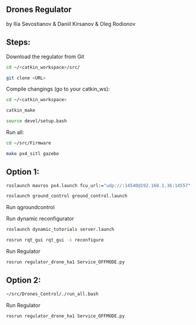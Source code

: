 ## Drones Regulator

by Ilia Sevostianov & Daniil Kirsanov & Oleg Rodionov

## Steps:

Download the regulator from Git

```bash
cd ~/<catkin_workspace>/src/
```

```bash
git clone <URL>
```

Compile changings (go to your catkin_ws):

```bash
cd ~/<catkin_workspace>
```

```bash
catkin_make
```

```bash
source devel/setup.bash
```



Run all:


```bash
cd ~/src/Firmware
```


```bash
make px4_sitl gazebo
```

## Option 1:

```bash
roslaunch mavros px4.launch fcu_url:="udp://:14540@192.168.1.36:14557"
```

```bash
roslaunch ground_control ground_control.launch
```

Run qgroundcontrol

Run dynamic reconfigurator

```bash
roslaunch dynamic_tutorials server.launch
```

```bash
rosrun rqt_gui rqt_gui -s reconfigure
```

Run Regulator

```bash
rosrun regulator_drone_ha1 Service_OFFMODE.py
```

## Option 2:

```bash
~/src/Drones_Control/./run_all.bash
```

Run Regulator

```bash
rosrun regulator_drone_ha1 Service_OFFMODE.py
```
